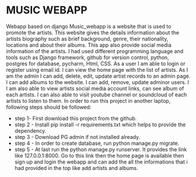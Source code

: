 # MUSIC WEBAPP
Webapp based on django
Music_webapp is a website that is used to promote the artists. This website gives the details information about the artists biography such as brief background, genre, their nationality, locations and about their albums. This app also provide social media information of the artists. I had used different programming language and tools such as Django framework, github for version control, python, postgres for database, pycharm, Html, CSS. As a user I am able to login or register using email id. I can view the home page with the list of artists. As I am the admin I can add, delete, edit, update artist records to an admin page. I can add albums to the website. I can add, remove, update adminor users. I I am also able to view artists social media account links, can see album of each artists. I can also able to visit youtube channel or soundcloud of each artists to listen to them.
In order to run this project in another laptop, following steps should be followed:
- step 1- First download this project from the github.
- step 2 - Install pip install -r requirements.txt which helps to provide the dependency.
- step 3 - Download PG admin if not installed already.
- step 4 - In order to create database, run python manage.py migrate.
- step 5 - At last run the python manage.py runserver. It provides the link like 127.0.0.1:8000. Go to this link then the home page is available then sign up and login the webapp and can add the all the informations that i had provided in the top like add artists and albums.
